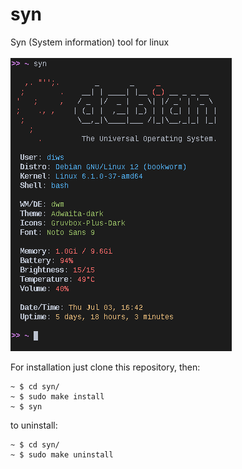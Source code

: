 # syn
Syn (System information) tool for linux \
</br>
![image](https://github.com/ad1w/syn/blob/main/syn.png)

For installation just clone this repository, then:
```
~ $ cd syn/
~ $ sudo make install
~ $ syn
```
to uninstall:
```
~ $ cd syn/
~ $ sudo make uninstall
```
